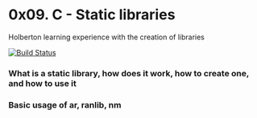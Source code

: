 # 0x09. C - Static libraries

Holberton learning experience with the creation of libraries

[![Build Status](https://travis-ci.org/joemccann/dillinger.svg?branch=master)]()

### What is a static library, how does it work, how to create one, and how to use it
### Basic usage of ar, ranlib, nm

